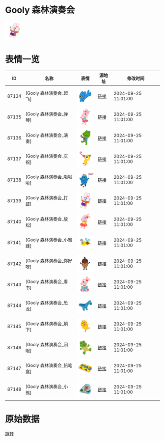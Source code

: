 # Gooly 森林演奏会

<img src="./cover.png" height="60" alt="cover" />

# 表情一览

|ID|名称|表情|源地址|修改时间|
|----|----|----|----|----|
|87134|[Gooly 森林演奏会_起飞]|<img src="./pic/087134_%5BGooly 森林演奏会_起飞%5D.png" height="60" alt="起飞"/>|[链接](https://i0.hdslb.com/bfs/garb/36ba1aa99e22cc658fadbb74679f6480f723a060.png)|2024-09-25 11:01:00|
|87135|[Gooly 森林演奏会_弹琴]|<img src="./pic/087135_%5BGooly 森林演奏会_弹琴%5D.png" height="60" alt="弹琴"/>|[链接](https://i0.hdslb.com/bfs/garb/889c72512e7911b0e8507550357cd4a7e00e5135.png)|2024-09-25 11:01:00|
|87136|[Gooly 森林演奏会_演奏]|<img src="./pic/087136_%5BGooly 森林演奏会_演奏%5D.png" height="60" alt="演奏"/>|[链接](https://i0.hdslb.com/bfs/garb/0d7abd09a9cc0cd1dedef52ba2fda777411b3388.png)|2024-09-25 11:01:00|
|87137|[Gooly 森林演奏会_庆祝]|<img src="./pic/087137_%5BGooly 森林演奏会_庆祝%5D.png" height="60" alt="庆祝"/>|[链接](https://i0.hdslb.com/bfs/garb/3d6a7e49aa702ae4077b2da60cef8303ce717610.png)|2024-09-25 11:01:00|
|87138|[Gooly 森林演奏会_啦啦啦]|<img src="./pic/087138_%5BGooly 森林演奏会_啦啦啦%5D.png" height="60" alt="啦啦啦"/>|[链接](https://i0.hdslb.com/bfs/garb/fab00eb56c7da5dc17f1a5536415fd953dcf46a2.png)|2024-09-25 11:01:00|
|87139|[Gooly 森林演奏会_打鼓]|<img src="./pic/087139_%5BGooly 森林演奏会_打鼓%5D.png" height="60" alt="打鼓"/>|[链接](https://i0.hdslb.com/bfs/garb/1c256b7aa8b8203717c18944532b3bab185074b9.png)|2024-09-25 11:01:00|
|87140|[Gooly 森林演奏会_放松]|<img src="./pic/087140_%5BGooly 森林演奏会_放松%5D.png" height="60" alt="放松"/>|[链接](https://i0.hdslb.com/bfs/garb/cd37e3aa3e0770c20bfdc12a8ba7f1628dd6db69.png)|2024-09-25 11:01:00|
|87141|[Gooly 森林演奏会_小蜜蜂]|<img src="./pic/087141_%5BGooly 森林演奏会_小蜜蜂%5D.png" height="60" alt="小蜜蜂"/>|[链接](https://i0.hdslb.com/bfs/garb/47c7916b30af919f545eb43dc3a0926deb237136.png)|2024-09-25 11:01:00|
|87142|[Gooly 森林演奏会_你好呀]|<img src="./pic/087142_%5BGooly 森林演奏会_你好呀%5D.png" height="60" alt="你好呀"/>|[链接](https://i0.hdslb.com/bfs/garb/3025ba735e8ea92a33a88186a289056bd04797b8.png)|2024-09-25 11:01:00|
|87143|[Gooly 森林演奏会_看书]|<img src="./pic/087143_%5BGooly 森林演奏会_看书%5D.png" height="60" alt="看书"/>|[链接](https://i0.hdslb.com/bfs/garb/826a5ee2e09ad47a33b148e39207956ea134ffaf.png)|2024-09-25 11:01:00|
|87144|[Gooly 森林演奏会_恐龙]|<img src="./pic/087144_%5BGooly 森林演奏会_恐龙%5D.png" height="60" alt="恐龙"/>|[链接](https://i0.hdslb.com/bfs/garb/419a896c49038b39b075942c77adc8d0a6fa968f.png)|2024-09-25 11:01:00|
|87145|[Gooly 森林演奏会_躺下]|<img src="./pic/087145_%5BGooly 森林演奏会_躺下%5D.png" height="60" alt="躺下"/>|[链接](https://i0.hdslb.com/bfs/garb/41b20e581ffb65bbe922f6f53d8d89be288658c2.png)|2024-09-25 11:01:00|
|87146|[Gooly 森林演奏会_闭眼]|<img src="./pic/087146_%5BGooly 森林演奏会_闭眼%5D.png" height="60" alt="闭眼"/>|[链接](https://i0.hdslb.com/bfs/garb/5291909f66ce0515f0368685e9c385665ab4679a.png)|2024-09-25 11:01:00|
|87147|[Gooly 森林演奏会_铅笔盒]|<img src="./pic/087147_%5BGooly 森林演奏会_铅笔盒%5D.png" height="60" alt="铅笔盒"/>|[链接](https://i0.hdslb.com/bfs/garb/5d7d763c8c7695704c5da11b2e4ffdced089017c.png)|2024-09-25 11:01:00|
|87148|[Gooly 森林演奏会_小熊]|<img src="./pic/087148_%5BGooly 森林演奏会_小熊%5D.png" height="60" alt="小熊"/>|[链接](https://i0.hdslb.com/bfs/garb/c6dc8598cd152954e9330d7caaad0ec84d6e2971.png)|2024-09-25 11:01:00|

# 原始数据

[跳转](./raw.json)

